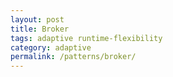 ```yaml
---
layout: post
title: Broker
tags: adaptive runtime-flexibility
category: adaptive
permalink: /patterns/broker/
---
```

